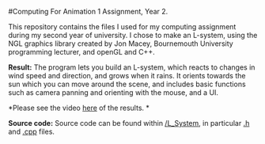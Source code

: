 #Computing For Animation 1 Assignment, Year 2. 

This repository contains the files I used for my computing assignment during my second year of university. I chose to make an L-system, using the NGL graphics library created by Jon Macey, Bournemouth University programming lecturer, and openGL and C++. 

__Result:__
The program lets you build an L-system, which reacts to changes in wind speed and direction, and grows when it rains. It orients towards the sun which you can move around the scene, and includes basic functions such as camera panning and orienting with the mouse, and a UI. 

*Please see the video [here](https://github.com/EllieAnsell/L-System-2015/tree/master/FinalSubmission/04_video) of the results. *

__Source code:__
Source code can be found within [/L_System](https://github.com/EllieAnsell/L-System-2015/tree/master/L_System), in particular [.h](https://github.com/EllieAnsell/L-System-2015/tree/master/L_System/include) and [.cpp](https://github.com/EllieAnsell/L-System-2015/tree/master/L_System/src) files. 
